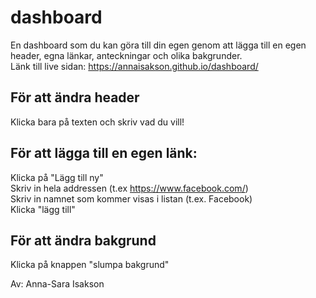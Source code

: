 # dashboard
En dashboard som du kan göra till din egen genom att lägga till en egen header, egna länkar, anteckningar och olika bakgrunder.  
Länk till live sidan: https://annaisakson.github.io/dashboard/

## För att ändra header
Klicka bara på texten och skriv vad du vill!  

## För att lägga till en egen länk:
Klicka på "Lägg till ny"  
Skriv in hela addressen (t.ex https://www.facebook.com/)  
Skriv in namnet som kommer visas i listan (t.ex. Facebook)  
Klicka "lägg till"  

## För att ändra bakgrund  
Klicka på knappen "slumpa bakgrund"  
  

Av: Anna-Sara Isakson
